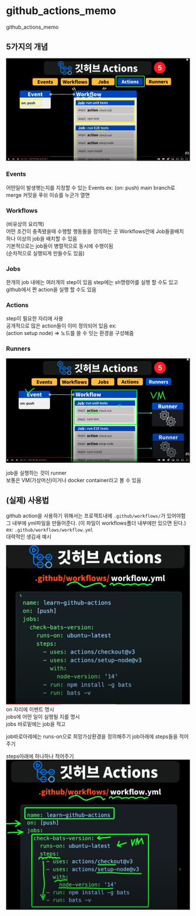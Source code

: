 # github_actions_memo

github_actions_memo

## 5가지의 개념

![alt text](image.png)

### Events

어떤일이 발생햇는지를 지정할 수 있는 Events
ex: (on: push)
main branch로 merge
커밋을 푸쉬
이슈를 누군가 열면

### Workflows

(비유상의 요리책)  
어떤 조건이 충족됐을때 수행할 행동들을 정의하는 곳
Workflows안에 Job들을배치  
하나 이상의 job을 배치할 수 있음  
기본적으로는 job들이 병렬적으로 동시에 수행이됨  
(순차적으로 실행되게 만들수도 있음)

### Jobs

한개의 job 내에는 여러개의 step이 있음
step에는 sh명령어를 실행 할 수도 있고
github에서 짠 action을 실행 할 수도 있음

### Actions

step이 필요한 자리에 사용  
공개적으로 많은 action들이 이미 정의되어 있음
ex:  
(action setup node) => 노드를 쓸 수 잇는 환경을 구성해줌

### Runners

![alt text](image-1.png)

job을 실행하는 것이 runner  
보통은 VM(가상머신)이거나 docker container라고 볼 수 있음

## (실제) 사용법

github action을 사용하기 위해서는
프로젝트내에
`.github/workflows/`가 있어야함
그 내부에 yml파일을 만들어준다. (이 파일이 workflows폴더 내부에만 있으면 된다.)
ex:
`.github/workflows/workflow.yml`  
대략적인 생김새 예시

![alt text](image-2.png)
on 자리에 이벤트 명시  
jobs에 어떤 일이 실행될 지를 명시  
jobs 바로밑에는 job을 적고

job바로아레에는 runs-on으로 희망가상환경을 정의해주기
job아래에 steps들을 적어주기

steps아래에 하나하나 적어주기
![alt text](image-3.png)
